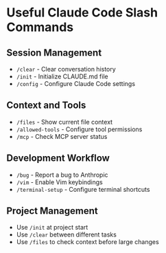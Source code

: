 # Useful Claude Code Slash Commands

## Session Management
- `/clear` - Clear conversation history
- `/init` - Initialize CLAUDE.md file
- `/config` - Configure Claude Code settings

## Context and Tools
- `/files` - Show current file context
- `/allowed-tools` - Configure tool permissions
- `/mcp` - Check MCP server status

## Development Workflow
- `/bug` - Report a bug to Anthropic
- `/vim` - Enable Vim keybindings
- `/terminal-setup` - Configure terminal shortcuts

## Project Management
- Use `/init` at project start
- Use `/clear` between different tasks
- Use `/files` to check context before large changes
